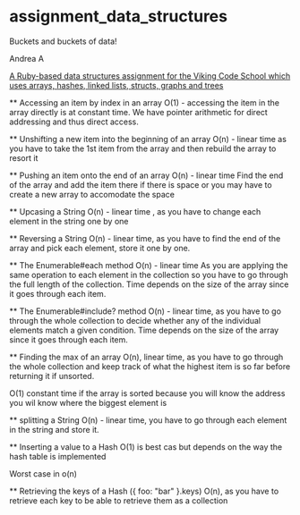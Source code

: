 # assignment_data_structures
Buckets and buckets of data!

Andrea A

[A Ruby-based data structures assignment for the Viking Code School which uses arrays, hashes, linked lists, structs, graphs and trees](http://www.vikingcodeschool.com)

** Accessing an item by index in an array
O(1) - accessing the item in the array directly is at constant time. We have pointer arithmetic for direct addressing and thus direct access.

** Unshifting a new item into the beginning of an array
O(n) - linear time as you have to take the 1st item from the array 
and then rebuild the array to resort it

** Pushing an item onto the end of an array 
O(n) - linear time 
Find the end of the array and add the item there if there is space or you may have to create a new array to accomodate the space

** Upcasing a String
O(n) - linear time , as you have to change each element in the string one by one

** Reversing a String
O(n) - linear time, as you have to find the end of the array and pick each element, store it one by one.

** The Enumerable#each method
O(n) - linear time
As you are applying the same operation to each element in the collection so you have to go through the full length of the collection. Time depends on the size of the array since it goes through each item.

** The Enumerable#include? method
O(n) - linear time, as you have to go through the whole collection to decide whether any of the individual elements match a given condition. Time depends on the size of the array since it goes through each item.

** Finding the max of an array
O(n), linear time, as you have to go through the whole collection and keep track of what the highest item is so far before returning it if unsorted.

O(1) constant time if the array is sorted because you will know the address you wil know where the biggest element is


** splitting a String
O(n) - linear time, you have to go through each element in the string and store it.

** Inserting a value to a Hash
O(1) is best cas but depends on the way the hash table is implemented

Worst case in o(n)

** Retrieving the keys of a Hash ({ foo: "bar" }.keys)
O(n), as you have to retrieve each key to be able to retrieve them as a collection